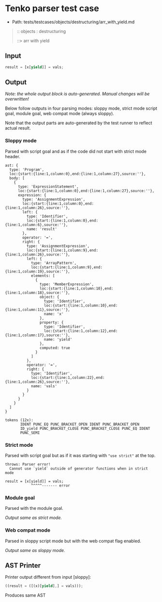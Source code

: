 # Tenko parser test case

- Path: tests/testcases/objects/destructuring/arr_with_yield.md

> :: objects : destructuring
>
> ::> arr with yield

## Input

`````js
result = [x[yield]] = vals;
`````

## Output

_Note: the whole output block is auto-generated. Manual changes will be overwritten!_

Below follow outputs in four parsing modes: sloppy mode, strict mode script goal, module goal, web compat mode (always sloppy).

Note that the output parts are auto-generated by the test runner to reflect actual result.

### Sloppy mode

Parsed with script goal and as if the code did not start with strict mode header.

`````
ast: {
  type: 'Program',
  loc:{start:{line:1,column:0},end:{line:1,column:27},source:''},
  body: [
    {
      type: 'ExpressionStatement',
      loc:{start:{line:1,column:0},end:{line:1,column:27},source:''},
      expression: {
        type: 'AssignmentExpression',
        loc:{start:{line:1,column:0},end:{line:1,column:26},source:''},
        left: {
          type: 'Identifier',
          loc:{start:{line:1,column:0},end:{line:1,column:6},source:''},
          name: 'result'
        },
        operator: '=',
        right: {
          type: 'AssignmentExpression',
          loc:{start:{line:1,column:9},end:{line:1,column:26},source:''},
          left: {
            type: 'ArrayPattern',
            loc:{start:{line:1,column:9},end:{line:1,column:19},source:''},
            elements: [
              {
                type: 'MemberExpression',
                loc:{start:{line:1,column:10},end:{line:1,column:18},source:''},
                object: {
                  type: 'Identifier',
                  loc:{start:{line:1,column:10},end:{line:1,column:11},source:''},
                  name: 'x'
                },
                property: {
                  type: 'Identifier',
                  loc:{start:{line:1,column:12},end:{line:1,column:17},source:''},
                  name: 'yield'
                },
                computed: true
              }
            ]
          },
          operator: '=',
          right: {
            type: 'Identifier',
            loc:{start:{line:1,column:22},end:{line:1,column:26},source:''},
            name: 'vals'
          }
        }
      }
    }
  ]
}

tokens (12x):
       IDENT PUNC_EQ PUNC_BRACKET_OPEN IDENT PUNC_BRACKET_OPEN
       ID_yield PUNC_BRACKET_CLOSE PUNC_BRACKET_CLOSE PUNC_EQ IDENT
       PUNC_SEMI
`````

### Strict mode

Parsed with script goal but as if it was starting with `"use strict"` at the top.

`````
throws: Parser error!
  Cannot use `yield` outside of generator functions when in strict mode

result = [x[yield]] = vals;
            ^^^^^------- error
`````


### Module goal

Parsed with the module goal.

_Output same as strict mode._

### Web compat mode

Parsed in sloppy script mode but with the web compat flag enabled.

_Output same as sloppy mode._

## AST Printer

Printer output different from input [sloppy]:

````js
((result = ([(x)[yield],] = vals)));
````

Produces same AST
